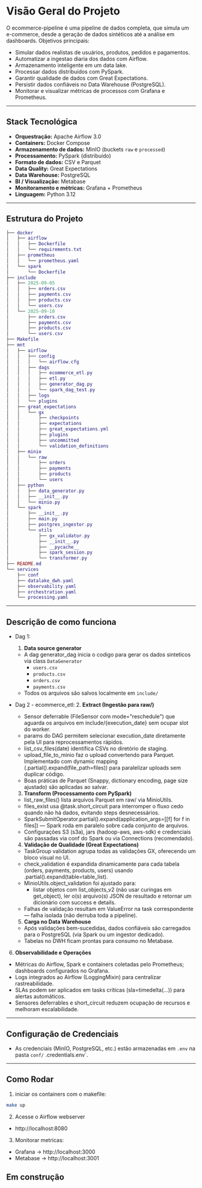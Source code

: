 # Visão Geral do Projeto

O ecommerce-pipeline é uma pipeline de dados completa, que simula um e-commerce, desde a geração de dados sintéticos até a análise em dashboards.
Objetivos principais:

  - Simular dados realistas de usuários, produtos, pedidos e pagamentos.
  - Automatizar a ingestao diaria dos dados com Airflow.
  - Armazenamento inteligente em um data lake.
  - Processar dados distribuídos com PySpark.
  - Garantir qualidade de dados com Great Expectations.
  - Persistir dados confiáveis no Data Warehouse (PostgreSQL).
  - Monitorar e visualizar métricas de processos com Grafana e Prometheus.

---

## Stack Tecnológica

- **Orquestração:** Apache Airflow 3.0
- **Containers:** Docker Compose
- **Armazenamento de dados:** MinIO (buckets `raw` e `processed`)
- **Processamento:** PySpark (distribuído)
- **Formato de dados:** CSV e Parquet
- **Data Quality:** Great Expectations
- **Data Warehouse:** PostgreSQL
- **BI / Visualização:** Metabase
- **Monitoramento e métricas:** Grafana + Prometheus
- **Linguagem:** Python 3.12

---

## Estrutura do Projeto

```lua
├── docker
│   ├── airflow
│   │   ├── Dockerfile
│   │   └── requirements.txt
│   ├── prometheus
│   │   └── prometheus.yaml
│   └── spark
│       └── Dockerfile
├── include
│   ├── 2025-09-05
│   │   ├── orders.csv
│   │   ├── payments.csv
│   │   ├── products.csv
│   │   └── users.csv
│   └── 2025-09-10
│       ├── orders.csv
│       ├── payments.csv
│       ├── products.csv
│       └── users.csv
├── Makefile
├── mnt
│   ├── airflow
│   │   ├── config
│   │   │   └── airflow.cfg
│   │   ├── dags
│   │   │   ├── ecommerce_etl.py
│   │   │   ├── etl.py
│   │   │   ├── generator_dag.py
│   │   │   └── spark_dag_test.py
│   │   ├── logs
│   │   └── plugins
│   ├── great_expectations
│   │   └── gx
│   │       ├── checkpoints
│   │       ├── expectations
│   │       ├── great_expectations.yml
│   │       ├── plugins
│   │       ├── uncommitted
│   │       └── validation_definitions
│   ├── minio
│   │   └── raw
│   │       ├── orders
│   │       ├── payments
│   │       ├── products
│   │       └── users
│   ├── python
│   │   ├── data_generator.py
│   │   ├── __init__.py
│   │   └── minio.py
│   └── spark
│       ├── __init__.py
│       ├── main.py
│       ├── postgres_ingestor.py
│       └── utils
│           ├── gx_validator.py
│           ├── __init__.py
│           ├── __pycache__
│           ├── spark_session.py
│           └── transformer.py
├── README.md
└── services
    ├── conf
    ├── datalake_dwh.yaml
    ├── observability.yaml
    ├── orchestration.yaml
    └── processing.yaml
```

---

## Descrição de como funciona
- Dag 1: 
  1. **Data source generator**
    - A dag generator_dag inicia o codigo para gerar os dados sinteticos via class `DataGenerator`
      - `users.csv`
      - `products.csv`
      - `orders.csv`
      - `payments.csv`
    - Todos os arquivos são salvos localmente em `include/`

- Dag 2 - ecommerce_etl: 
  2. **Extract (Ingestão para raw/)**  
    - Sensor deferrable (FileSensor com mode="reschedule") que aguarda os arquivos em include/{execution_date} sem ocupar slot do worker.
    - params do DAG permitem selecionar execution_date diretamente pela UI para reprocessamentos rápidos.
    - list_csv_files(date) identifica CSVs no diretório de staging.
    - upload_file_to_minio faz o upload convertendo para Parquet. Implementado com dynamic mapping (.partial().expand(file_path=files)) para paralelizar uploads sem duplicar código.
    - Boas práticas de Parquet (Snappy, dictionary encoding, page size ajustado) são aplicadas ao salvar.

  3. **Transform (Processamento com PySpark)**  
    - list_raw_files() lista arquivos Parquet em raw/ via MinioUtils.
    - files_exist usa @task.short_circuit para interromper o fluxo cedo quando não há dados, evitando steps desnecessários.
    - SparkSubmitOperator.partial().expand(application_args=[[f] for f in files]) — Spark roda em paralelo sobre cada conjunto de arquivos.
    - Configurações S3 (s3a), jars (hadoop-aws, aws-sdk) e credenciais são passadas via conf do Spark ou via Connections (recomendado).

  4. **Validação de Qualidade (Great Expectations)**  
    - TaskGroup validation agrupa todas as validações GX, oferecendo um bloco visual no UI.
    - check_validation é expandida dinamicamente para cada tabela (orders, payments, products, users) usando .partial().expand(table=table_list).
    - MinioUtils.object_validation foi ajustado para:
      - listar objetos com list_objects_v2 (não usar curingas em get_object), ler o(s) arquivo(s) JSON de resultado e retornar um dicionário com success e details.
    - Falhas de validação resultam em ValueError na task correspondente — falha isolada (não derruba toda a pipeline).

  5. **Carga no Data Warehouse**
    - Após validações bem-sucedidas, dados confiáveis são carregados para o PostgreSQL (via Spark ou um ingestor dedicado).
    - Tabelas no DWH ficam prontas para consumo no Metabase.

6. **Observabilidade e Operações**  
  - Métricas do Airflow, Spark e containers coletadas pelo Prometheus; dashboards configurados no Grafana.
  - Logs integrados ao Airflow (LoggingMixin) para centralizar rastreabilidade.
  - SLAs podem ser aplicados em tasks críticas (sla=timedelta(...)) para alertas automáticos.
  - Sensores deferrables e short_circuit reduzem ocupação de recursos e melhoram escalabilidade.

---

## Configuração de Credenciais
- As credenciais (MinIO, PostgreSQL, etc.) estão armazenadas em `.env` na pasta `conf/` .credentials.env`.

---

## Como Rodar

1. iniciar os containers com o makefile:
```bash
make up
```

2. Acesse o Airflow webserver
  - http://localhost:8080

3. Monitorar metricas:
- Grafana → http://localhost:3000
- Metabase → http://localhost:3001


## Em construção